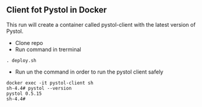 ## Client fot Pystol in Docker

This run will create a container called pystol-client with the latest version of Pystol.

- Clone repo
- Run command in trerminal 
```
. deploy.sh
```
- Run un the command in order to run the pystol client safely

```
docker exec -it pystol-client sh
sh-4.4# pystol --version
pystol 0.5.15
sh-4.4#
```

